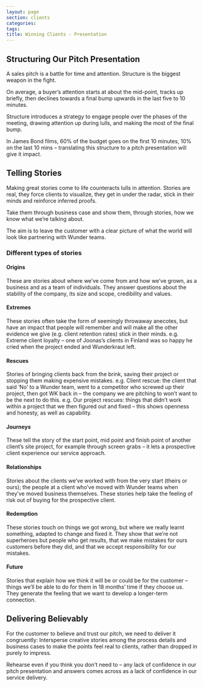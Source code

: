 ```yaml
---
layout: page
section: clients
categories:
tags:
title: Winning Clients - Presentation
---
```



## Structuring Our Pitch Presentation
A sales pitch is a battle for time and attention. Structure is the biggest weapon in the fight.

On average, a buyer’s attention starts at about the mid-point, tracks up briefly, then declines towards a final bump upwards in the last five to 10 minutes.

Structure introduces a strategy to engage people over the phases of the meeting, drawing attention up during lulls, and making the most of the final bump.

In James Bond films, 60% of the budget goes on the first 10 minutes, 10% on the last 10 mins – translating this structure to a pitch presentation will give it impact.

## Telling Stories
Making great stories come to life counteracts lulls in attention. Stories are real, they force clients to visualize, they get in under the radar, stick in their minds and reinforce inferred proofs.

Take them through business case and show them, through stories, how we know what we’re talking about.

The aim is to leave the customer with a clear picture of what the world will look like partnering with Wunder teams.

### Different types of stories

#### Origins
These are stories about where we’ve come from and how we’ve grown, as a business and as a team of individuals. They answer questions about the stability of the company, its size and scope, credibility and values.

#### Extremes
These stories often take the form of seemingly throwaway anecotes, but have an impact that people will remember and will make all the other evidence we give (e.g. client retention rates) stick in their minds.
e.g. Extreme client loyalty – one of Joonas’s clients in Finland was so happy he cried when the project ended and Wunderkraut left.

#### Rescues
Stories of bringing clients back from the brink, saving their project or stopping them making expensive mistakes.
e.g. Client rescue: the client that said ‘No’ to a Wunder team, went to a competitor who screwed up their project, then got WK back in – the company we are pitching to won’t want to be the next to do this.
e.g. Our project rescues: things that didn’t work within a project that we then figured out and fixed – this shows openness and honesty, as well as capability.

#### Journeys
These tell the story of the start point, mid point and finish point of another client’s site project, for example through screen grabs – it lets a prospective client experience our service approach.

#### Relationships
Stories about the clients we’ve worked with from the very start (theirs or ours); the people at a client who’ve moved with Wunder teams when they’ve moved business themselves. These stories help take the feeling of risk out of buying for the prospective client.

#### Redemption
These stories touch on things we got wrong, but where we really learnt something, adapted to change and fixed it.
They show that we’re not superheroes but people who get results, that we make mistakes for ours customers before they did, and that we accept responsibility for our mistakes.

#### Future 
Stories that explain how we think it will be or could be for the customer – things we’ll be able to do for them in 18 months’ time if they choose us. They generate the feeling that we want to develop a longer-term connection.

## Delivering Believably
For the customer to believe and trust our pitch, we need to deliver it congruently:
Intersperse creative stories among the process details and business cases to make the points feel real to clients, rather than dropped in purely to impress.

Rehearse even if you think you don’t need to – any lack of confidence in our pitch presentation and answers comes across as a lack of confidence in our service delivery.
